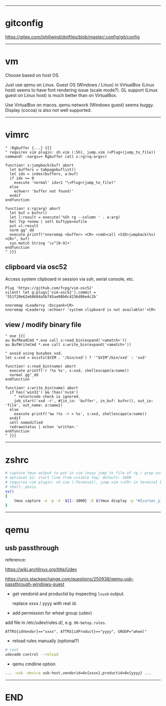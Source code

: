 ------------------------------------------------------------------------------

# gitconfig
<https://gitee.com/lxhillwind/dotfiles/blob/master/.config/git/config>

------------------------------------------------------------------------------

# vm
Choose based on host OS.

Just use qemu on Linux. Guest OS (Windows / Linux) in VirtualBox (Linux host)
seems to have font rendering issue (scale mode?). GL support (Linux guest on
Linux host) is much better than on VirtualBox.

Use VirtualBox on macos. qemu network (Windows guest) seems buggy. Display
(cocoa) is also not well supported.

------------------------------------------------------------------------------

# vimrc

```vim
" :Rgbuffer {...} {{{
" requires vim plugin: sh.vim (:Sh), jump.vim (<Plug>(jump_to_file))
command! -nargs=+ Rgbuffer call s:rg(<q-args>)

function! s:jumpback(buf) abort
  let buffers = tabpagebuflist()
  let idx = index(buffers, a:buf)
  if idx >= 0
    execute 'normal' idx+1 "\<Plug>(jump_to_file)"
  else
    echoerr 'buffer not found!'
  endif
endfunction

function! s:rg(arg) abort
  let buf = bufnr()
  let l:result = execute('%Sh rg --column ' . a:arg)
  bel 7sp +enew | setl buftype=nofile
  put =l:result
  norm gg"_dd
  execute printf("nnoremap <buffer> <CR> <cmd>call <SID>jumpback(%s)<CR>", buf)
  syn match String '\v^[0-9]+'
endfunction
" }}}
```

## clipboard via osc52

Access system clipboard in session via ssh, serial console, etc.

```vim
Plug 'https://github.com/fcpg/vim-osc52'
silent! let g:plugs['vim-osc52'].commit = '551f20e62e68684a5b745ae08b0c4236d86e4c2b'

nnoremap <Leader>y :Oscyank<CR>
nnoremap <Leader>p :echoerr 'system clipboard is not available!'<CR>
```

## view / modify binary file

```vim
" exe {{{
au BufReadCmd *.exe call s:read_bin(expand('<amatch>'))
au BufWriteCmd *.exe call s:write_bin(expand('<amatch>'))

" avoid using busybox xxd.
let s:xxd = exists($VIM . '/bin/xxd') ? '"$VIM"/bin/xxd' : 'xxd'

function! s:read_bin(name) abort
  execute printf('r !%s %s', s:xxd, shellescape(a:name))
  normal gg"_dd
endfunction

function! s:write_bin(name) abort
  if has('win32') && !has('nvim')
    " returncode check is ignored.
    job_start('xxd -r', #{in_io: 'buffer', in_buf: bufnr(), out_io: 'file', out_name: a:name})
  else
    execute printf('%w !%s -r > %s', s:xxd, shellescape(a:name))
  endif
  setl nomodified
  redrawstatus | echon 'written.'
endfunction
" }}}
```

------------------------------------------------------------------------------

# zshrc

```sh
# capture tmux output to put in vim (easy jump to file of rg / grep output)
# optional $1: start line from visible top; default: 1000
# requires vim plugin: sh.vim (:Terminal), jump.vim (<CR> in terminal buffer)
# shell: posix
sv()
{
    tmux capture -e -p -S -${1:-1000} -E $(tmux display -p "#{cursor_y}") | vim - -c 'set buftype=nofile noswapfile | %Terminal cat'
}
```

------------------------------------------------------------------------------

# qemu

## usb passthrough

reference:

<https://wiki.archlinux.org/title/Udev>

<https://unix.stackexchange.com/questions/250938/qemu-usb-passthrough-windows-guest>

- get vendorid and productid by inspecting `lsusb` output.

    replace xxxx / yyyy with real id.

- add permission for wheel group (udev)

add file in /etc/udev/rules.d/, e.g. `90-betop.rules`.

```
ATTRS{idVendor}=="xxxx", ATTRS{idProduct}=="yyyy", GROUP="wheel"
```

- reload rules manually (optional?)

```sh
# root
udevadm control --reload
```

- qemu cmdline option

```sh
... -usb -device usb-host,vendorid=0x{xxxx},productid=0x{yyyy} ...
```

------------------------------------------------------------------------------

# END

<!-- vim: tw=78 fdm=marker -->
